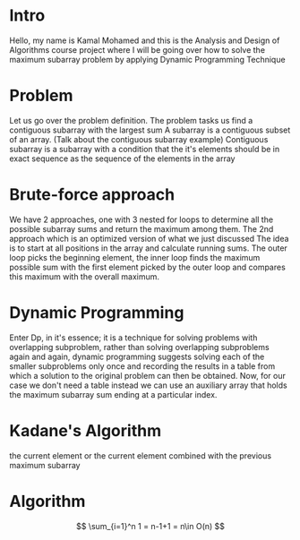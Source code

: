 # Intro
Hello, my name is Kamal Mohamed and this is the Analysis and Design of Algorithms course project where I will be going over how to solve the maximum subarray problem by applying Dynamic Programming Technique

# Problem
Let us go over the problem definition. The problem tasks us find a contiguous subarray with the largest sum
A subarray is a contiguous subset of an array. (Talk about the contiguous subarray example) 
Contiguous subarray is a subarray with a condition that the it's elements should be in exact sequence as the sequence of the elements in the array


# Brute-force approach
We have 2 approaches, one with 3 nested for loops to determine all the possible subarray sums and return the maximum among them. 
The 2nd approach which is an optimized version of what we just discussed The idea is to start at all positions in the array and calculate running sums. The outer loop picks the beginning element, the inner loop finds the maximum possible sum with the first element picked by the outer loop and compares this maximum with the overall maximum.


# Dynamic Programming
Enter Dp, in it's essence;  it is a technique for solving problems with overlapping subproblem, rather than solving overlapping subproblems again and again, dynamic programming suggests solving each of the smaller subproblems only once and recording the results in a table from which a solution to the original problem can then be obtained. Now, for our case we don't need a table instead we can use an auxiliary array that holds the maximum subarray sum ending at a particular index. 


# Kadane's Algorithm
the current element or the current element combined with the previous maximum subarray 

# Algorithm
$$
\sum_{i=1}^n 1 = n-1+1 = n\in O(n)
$$